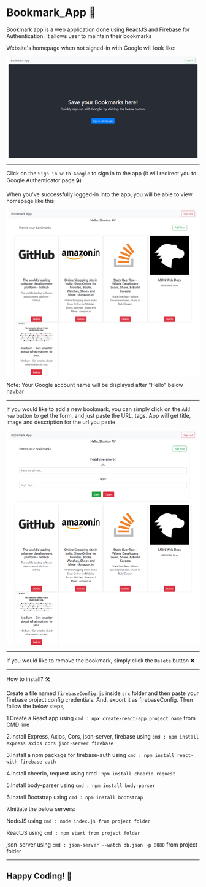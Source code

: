 # Bookmark_App 📑

Bookmark app is a web application done using ReactJS and Firebase for Authentication. It allows user to maintain their bookmarks

Website's homepage when not signed-in with Google will look like: 

![Image of Yaktocat](https://github.com/AVShankar/bookmark/blob/master/Screenshots/sign-in.png)

--------------------------------------------------------------------------------------------------------------------------------------

Click on the ```Sign in with Google``` to sign in to the app (it will redirect you to Google Authenticator page 🔒)

When you've successfully logged-in into the app, you will be able to view homepage  like this: 

![Image of Yaktocat](https://github.com/AVShankar/bookmark/blob/master/Screenshots/home.png)

Note: Your Google account name will be displayed after "Hello" below navbar

--------------------------------------------------------------------------------------------------------------------------------------

If you would like to add a new bookmark, you can simply click on the ```Add new``` button to get the form, and just paste the URL, tags. App will get title, image and description for the url you paste

![Image of Yaktocat](https://github.com/AVShankar/bookmark/blob/master/Screenshots/form.png)

--------------------------------------------------------------------------------------------------------------------------------------

If you would like to remove the bookmark, simply click the ```Delete``` button ❌

---------------------------------------------------------------------------------------------------------------------------------------

How to install? 🛠

Create a file named ```firebaseConfig.js``` inside ```src``` folder and then paste your firebase project config credentials. And, export it as firebaseConfig. Then follow the below steps,

1.Create a React app using ```cmd : npx create-react-app project_name``` from CMD line

2.Install Express, Axios, Cors, json-server, firebase using ```cmd : npm install express axios cors json-server firebase```

3.Install a npm package for firebase-auth using ```cmd : npm install react-with-firebase-auth```

4.Install cheerio, request using cmd : ```npm install cheerio request```

5.Install body-parser using ```cmd : npm install body-parser```

6.Install Bootstrap using ```cmd : npm install bootstrap```

7.Initiate the below servers:

NodeJS using ```cmd : node index.js from project folder```

ReactJS using ```cmd : npm start from project folder```

json-server using ```cmd : json-server --watch db.json -p 8080``` from project folder

--------------------------------------------------------------------------------------------------------------------------------------

<h2>Happy Coding! 🤖
